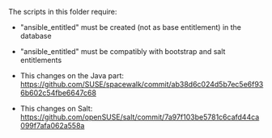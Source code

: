 The scripts in this folder require:
- "ansible_entitled" must be created (not as base entitlement) in the database
- "ansible_entitled" must be compatibly with bootstrap and salt entitlements

- This changes on the Java part: https://github.com/SUSE/spacewalk/commit/ab38d6c024d5b7ec5e6f936b602c54fbe6647c68
- This changes on Salt: https://github.com/openSUSE/salt/commit/7a97f103be5781c6cafd44ca099f7afa062a558a
